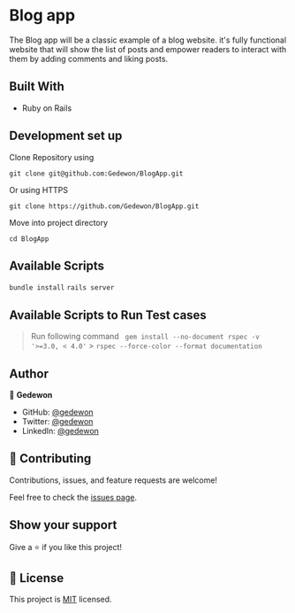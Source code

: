 # Blog app

The Blog app will be a classic example of a blog website. it's fully functional website that will show the list of posts and empower readers to interact with them by adding comments and liking posts.



## Built With

- Ruby on Rails

## Development set up

Clone Repository using

`git clone git@github.com:Gedewon/BlogApp.git`

Or using HTTPS

`git clone https://github.com/Gedewon/BlogApp.git`

Move into project directory

`cd BlogApp`

## Available Scripts

`bundle install`
`rails server`

## Available Scripts to Run Test cases

> Run following command
> ` gem install --no-document rspec -v '>=3.0, < 4.0'` > `rspec --force-color --format documentation`

## Author

👤 **Gedewon**

- GitHub: [@gedewon](https://github.com/gedewon)
- Twitter: [@gedewon](https://twitter.com/gedi_haile)
- LinkedIn: [@gedewon](https://linkedin.com/in/gedewon)

## 🤝 Contributing

Contributions, issues, and feature requests are welcome!

Feel free to check the [issues page](https://github.com/Gedewon/BlogApp/issues).

## Show your support

Give a ⭐️ if you like this project!

## 📝 License

This project is [MIT](https://github.com/Gedewon/BlogApp/blob/dev/LICENCE) licensed.
